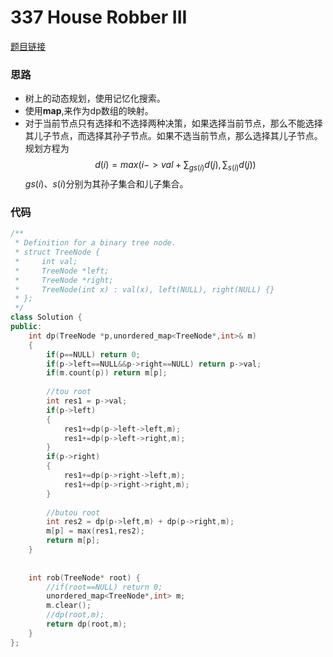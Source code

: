# 337  House Robber III
[题目链接](https://leetcode.com/problems/house-robber-iii/)

### 思路
* 树上的动态规划，使用记忆化搜索。
* 使用**map**,来作为dp数组的映射。
* 对于当前节点只有选择和不选择两种决策，如果选择当前节点，那么不能选择其儿子节点，而选择其孙子节点。如果不选当前节点，那么选择其儿子节点。规划方程为
$$
d(i) = max (i->val + \sum_{gs(i)} d(j),\sum_{s(i)} d(j))
$$
$gs(i)、s(i)$分别为其孙子集合和儿子集合。


### 代码

```cpp
/**
 * Definition for a binary tree node.
 * struct TreeNode {
 *     int val;
 *     TreeNode *left;
 *     TreeNode *right;
 *     TreeNode(int x) : val(x), left(NULL), right(NULL) {}
 * };
 */
class Solution {
public:
    int dp(TreeNode *p,unordered_map<TreeNode*,int>& m)
    {
        if(p==NULL) return 0;
        if(p->left==NULL&&p->right==NULL) return p->val;
        if(m.count(p)) return m[p];
        
        //tou root
        int res1 = p->val;
        if(p->left)
        {
            res1+=dp(p->left->left,m);
            res1+=dp(p->left->right,m);
        }
        if(p->right)
        {
            res1+=dp(p->right->left,m);
            res1+=dp(p->right->right,m);
        }
        
        //butou root
        int res2 = dp(p->left,m) + dp(p->right,m);
        m[p] = max(res1,res2);
        return m[p];
    }
    
    
    int rob(TreeNode* root) {
        //if(root==NULL) return 0;
        unordered_map<TreeNode*,int> m;
        m.clear();
        //dp(root,m);
        return dp(root,m);
    }
};
